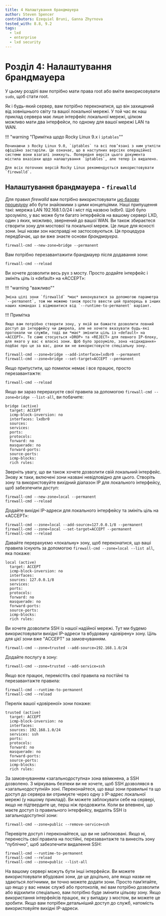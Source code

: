```yaml
---
title: 4 Налаштування брандмауера
author: Steven Spencer
contributors: Ezequiel Bruni, Ganna Zhyrnova
tested_with: 8.8, 9.2
tags:
  - lxd
  - enterprise
  - lxd security
---
```


# Розділ 4: Налаштування брандмауера

У цьому розділі вам потрібно мати права root або вміти викорисовувати `sudo`, щоб стати root.

Як і будь-який сервер, вам потрібно переконатися, що він захищений від зовнішнього світу та вашої локальної мережі. У той час як наш приклад сервера має лише інтерфейс локальної мережі, цілком можливо мати два інтерфейси, по одному для вашої мережі LAN та WAN.

!!! "warning "Примітка щодо Rocky Linux 9.x і `iptables`""

    Починаючи з Rocky Linux 9.0, `iptables` та всі пов’язані з ним утиліти офіційно застаріли. Це означає, що в наступних версіях операційної системи вони взагалі зникнуть. Попередня версія цього документа містила вказівки щодо налаштування `iptables`, але тепер їх видалено. 
    
    Для всіх поточних версій Rocky Linux рекомендується використовувати `firewalld`.

## Налаштування брандмауера - `firewalld`

Для правил _firewalld_ вам потрібно використовувати [цю базову процедуру](../../guides/security/firewalld.md) або бути знайомими з цими концепціями. Наші припущення такі: мережа LAN 192.168.1.0/24 і міст під назвою lxdbr0. Щоб було зрозуміло, у вас може бути багато інтерфейсів на вашому сервері LXD, один з яких, можливо, звернений до вашої WAN. Ви також збираєтеся створити зону для мостової та локальної мереж. Це лише для ясності зони. Інші назви зон насправді не застосовуються. Ця процедура передбачає, що ви вже знаєте основи _брандмауера_.

```
firewall-cmd --new-zone=bridge --permanent
```

Вам потрібно перезавантажити брандмауер після додавання зони:

```
firewall-cmd --reload
```

Ви хочете дозволити весь рух з мосту. Просто додайте інтерфейс і змініть ціль із «default» на «ACCEPT»:

!!! "warning "важливо""

    Зміна цілі зони `firewalld` *має* виконуватися за допомогою параметра `--permanent`, тож ми можемо також просто ввести цей прапорець в інших наших командах і відмовитися від `--runtime-to-permanent` варіант.

!!! Примітка

    Якщо вам потрібно створити зону, у якій ви бажаєте дозволити повний доступ до інтерфейсу чи джерела, але не хочете вказувати будь-які протоколи чи служби, тоді ви *має* змінити ціль із «default» на «ACCEPT». Те саме стосується «DROP» та «REJECT» для певного IP-блоку, для якого у вас є власні зони. Щоб було зрозуміло, зона «відкидання» подбає про це за вас, доки ви не використовуєте спеціальну зону.

```
firewall-cmd --zone=bridge --add-interface=lxdbr0 --permanent
firewall-cmd --zone=bridge --set-target=ACCEPT --permanent
```
Якщо припустити, що помилок немає і все працює, просто перезавантажте:

```
firewall-cmd --reload
```
Якщо ви зараз перерахуєте свої правила за допомогою `firewall-cmd --zone=bridge --list-all`, ви побачите:

```
bridge (active)
  target: ACCEPT
  icmp-block-inversion: no
  interfaces: lxdbr0
  sources:
  services:
  ports:
  protocols:
  forward: no
  masquerade: no
  forward-ports:
  source-ports:
  icmp-blocks:
  rich rules:
```
Зверніть увагу, що ви також хочете дозволити свій локальний інтерфейс. Знову ж таки, включені зони названі невідповідно для цього. Створіть зону та використовуйте вихідний діапазон IP для локального інтерфейсу, щоб забезпечити доступ:

```
firewall-cmd --new-zone=local --permanent
firewall-cmd --reload
```
Додайте вихідні IP-адреси для локального інтерфейсу та змініть ціль на «ACCEPT»:

```
firewall-cmd --zone=local --add-source=127.0.0.1/8 --permanent
firewall-cmd --zone=local --set-target=ACCEPT --permanent
firewall-cmd --reload
```
Давайте перерахуємо «локальну» зону, щоб переконатися, що ваші правила існують за допомогою `firewall-cmd --zone=local --list all`, яка покаже:

```
local (active)
  target: ACCEPT
  icmp-block-inversion: no
  interfaces:
  sources: 127.0.0.1/8
  services:
  ports:
  protocols:
  forward: no
  masquerade: no
  forward-ports:
  source-ports:
  icmp-blocks:
  rich rules:
```

Ви хочете дозволити SSH із нашої надійної мережі. Тут ми будемо використовувати вихідні IP-адреси та вбудовану «довірену» зону. Ціль для цієї зони вже "ACCEPT" за замовчуванням.

```
firewall-cmd --zone=trusted --add-source=192.168.1.0/24
```
Додайте послугу в зону:

```
firewall-cmd --zone=trusted --add-service=ssh
```
Якщо все працює, перемістіть свої правила на постійні та перезавантажте правила:

```
firewall-cmd --runtime-to-permanent
firewall-cmd --reload
```
Перелік вашої «довіреної» зони покаже:

```
trusted (active)
  target: ACCEPT
  icmp-block-inversion: no
  interfaces:
  sources: 192.168.1.0/24
  services: ssh
  ports:
  protocols:
  forward: no
  masquerade: no
  forward-ports:
  source-ports:
  icmp-blocks:
  rich rules:
```

За замовчуванням «загальнодоступна» зона ввімкнена, а SSH дозволено. З міркувань безпеки ви не хочете, щоб SSH дозволявся в «загальнодоступній» зоні. Переконайтеся, що ваші зони правильні та що доступ до сервера ви отримуєте через одну з IP-адрес локальної мережі (у нашому прикладі). Ви можете заблокувати себе на сервері, якщо не підтвердите це, перш ніж продовжити. Коли ви впевнені, що маєте доступ із правильного інтерфейсу, видаліть SSH із загальнодоступної зони:

```
firewall-cmd --zone=public --remove-service=ssh
```

Перевірте доступ і переконайтеся, що ви не заблоковані. Якщо ні, перенесіть свої правила на постійні, перезавантажте та винесіть зону "публічно", щоб забезпечити видалення SSH:

```
firewall-cmd --runtime-to-permanent
firewall-cmd --reload
firewall-cmd --zone=public --list-all
```

На вашому сервері можуть бути інші інтерфейси. Ви можете використовувати вбудовані зони, де це доцільно, але якщо назви не здаються логічними, ви точно можете додати зони. Просто пам’ятайте, що якщо у вас немає служб або протоколів, які вам потрібно дозволити або відхилити спеціально, вам потрібно буде змінити цільову зону. Якщо використання інтерфейсів працює, як у випадку з мостом, ви можете це зробити. Якщо вам потрібен детальніший доступ до служб, натомість використовуйте вихідні IP-адреси.
